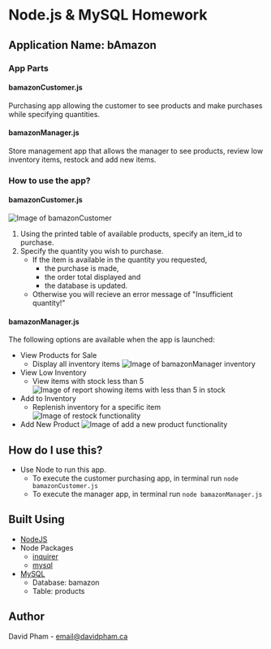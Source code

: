 # Node.js & MySQL Homework

## Application Name: **bAmazon**

### App Parts

#### bamazonCustomer.js

Purchasing app allowing the customer to see products and make purchases while specifying quantities.

#### bamazonManager.js

Store management app that allows the manager to see products, review low inventory items, restock and add new items.

### How to use the app?

#### bamazonCustomer.js

![Image of bamazonCustomer](https://takeawalk.github.io/UTM/12-mysql/media/customer-order.png)

1. Using the printed table of available products, specify an item_id to purchase.
2. Specify the quantity you wish to purchase.
   - If the item is available in the quantity you requested,
     - the purchase is made,
     - the order total displayed and
     - the database is updated.
   - Otherwise you will recieve an error message of "Insufficient quantity!"

#### bamazonManager.js

The following options are available when the app is launched:

- View Products for Sale
  - Display all inventory items
    ![Image of bamazonManager inventory](https://takeawalk.github.io/UTM/12-mysql/media/manager-inventory.png)
- View Low Inventory
  - View items with stock less than 5
    ![Image of report showing items with less than 5 in stock](https://takeawalk.github.io/UTM/12-mysql/media/manager-lowinventory.png)
- Add to Inventory
  - Replenish inventory for a specific item
    ![Image of restock functionality](https://takeawalk.github.io/UTM/12-mysql/media/manager-addinventory.png)
- Add New Product
  ![Image of add a new product functionality](https://takeawalk.github.io/UTM/12-mysql/media/manager-addnewproduct.png)

## How do I use this?

- Use Node to run this app.
  - To execute the customer purchasing app, in terminal run `node bamazonCustomer.js`
  - To execute the manager app, in terminal run `node bamazonManager.js`

## Built Using

- [NodeJS](https://nodejs.org/en/)
- Node Packages
  - [inquirer](https://www.npmjs.com/package/inquirer)
  - [mysql](https://www.npmjs.com/package/mysql)
- [MySQL](https://www.mysql.com/)
  - Database: bamazon
  - Table: products

## Author

David Pham - email@davidpham.ca
